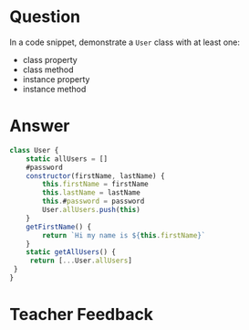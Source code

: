 # Question
In a code snippet, demonstrate a `User` class with at least one:
- class property
- class method
- instance property
- instance method

# Answer
```js
class User {
    static allUsers = []
    #password
    constructor(firstName, lastName) {
        this.firstName = firstName
        this.lastName = lastName
        this.#password = password
        User.allUsers.push(this)
    }
    getFirstName() {
        return `Hi my name is ${this.firstName}`
    }
    static getAllUsers() {
     return [...User.allUsers]
 }
}
```

# Teacher Feedback
